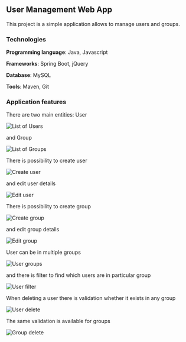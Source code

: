 User Management Web App
----------------------

This project is a simple application allows to manage users and groups.

### Technologies

**Programming language**: Java, Javascript

**Frameworks**: Spring Boot, jQuery

**Database**: MySQL

**Tools**: Maven, Git

### Application features

There are two main entities: User

![List of Users](https://raw.githubusercontent.com/tetiana-horobets/user-management/master/screens/user-list.png)

 and Group

![List of Groups](https://raw.githubusercontent.com/tetiana-horobets/user-management/master/screens/group-list.png)

There is possibility to create user

![Create user](https://raw.githubusercontent.com/tetiana-horobets/user-management/master/screens/user-create.png)

and edit user details

![Edit user](https://raw.githubusercontent.com/tetiana-horobets/user-management/master/screens/user-edit.png)

There is possibility to create group

![Create group](https://raw.githubusercontent.com/tetiana-horobets/user-management/master/screens/group-create.png)

and edit group details

![Edit group](https://raw.githubusercontent.com/tetiana-horobets/user-management/master/screens/group-edit.png)

User can be in multiple groups

![User groups](https://raw.githubusercontent.com/tetiana-horobets/user-management/master/screens/user-groups.png)

and there is filter to find which users are in particular group

![User filter](https://raw.githubusercontent.com/tetiana-horobets/user-management/master/screens/user-filter.png)

When deleting a user there is validation whether it exists in any group

![User delete](https://raw.githubusercontent.com/tetiana-horobets/user-management/master/screens/user-delete.png)

The same validation is available for groups

![Group delete](https://raw.githubusercontent.com/tetiana-horobets/user-management/master/screens/group-delete.png)




